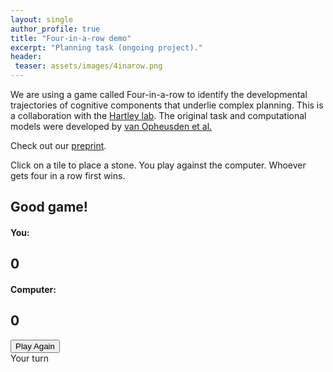 ```yaml
---
layout: single
author_profile: true
title: "Four-in-a-row demo"
excerpt: "Planning task (ongoing project)."
header:
 teaser: assets/images/4inarow.png
---
```


We are using a game called Four-in-a-row to identify the developmental trajectories of cognitive components that underlie complex planning. This is a collaboration with the [Hartley lab](https://www.hartleylab.org/). The original task and computational models were developed by [van Opheusden et al.](https://basvanopheusden.github.io/)

Check out our [preprint](https://psyarxiv.com/7fqsr).

Click on a tile to place a stone. You play against the computer. Whoever gets four in a row first wins.

<link href = "/assets/4inarow/stylesheet.css" rel="stylesheet">
<link href= " https://cdnjs.cloudflare.com/ajax/libs/font-awesome/4.7.0/css/font-awesome.min.css" rel="stylesheet">
<div class="modal fade blackshadow" id="feedback-modal" data-backdrop="static" role="dialog" aria-hidden="true">
	<div class="modal-dialog modal-sm">
		<div class="modal-content">
			<div class="modal-body">
				<h2 class="modal-title">Good game!</h2>
				<div class='row'>
					<div class='col-xs-10 col-xs-offset-1 text-center' id='scorebox'>
						<div id='p0-score' class='col-xs-6 text-center'>
							<h4>You:</h4>
							<h2>0</h2>
						</div>
						<div id='p1-score' class='col-xs-6 text-center'>
							<h4>Computer:</h4>
							<h2>0</h2>
						</div>
					</div>
				</div>
			<button class="btn btn-large btn-warning" id="next-trial">Play Again</button>
			</div>
		</div>
	</div>
</div>

<div class='container-fluid text-center'>
	<div class='row'>
		<div class="headertext">
			Your turn
		</div>
	</div>
	<div class="row">
		<div class="container-fluid col-xs-8 canvas-container">
			<div class="canvas"></div>
		</div>
	</div>
</div>

<script src="/assets/4inarow/underscore-min.js"></script>
<script src="/assets/4inarow/util.js"></script>
<script src="/assets/4inarow/game.js"></script>
<script src="/assets/4inarow/AI.js"></script>
<script src="/assets/4inarow/makemove.js"></script>

<script>
	var blocks, player;
	M=9;
	N=4;
	K=4;
	current_block = 0;

	window.onload = () => {
		player = new Player();
		board = new Board();
		board.create_tiles()
		blocks = [new Condition_AI(60)];
		blocks[current_block].run();
	};
</script>
